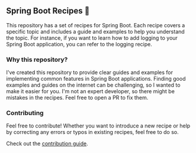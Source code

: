 ## Spring Boot Recipes 🌱

This repository has a set of recipes for Spring Boot. Each recipe covers a specific topic and includes a guide and examples to help you understand the topic. For instance, if you want to learn how to add logging to your Spring Boot application, you can refer to the logging recipe.

### Why this repository?

I've created this repository to provide clear guides and examples for implementing common features in Spring Boot applications. Finding good examples and guides on the internet can be challenging, so I wanted to make it easier for you. I'm not an expert developer, so there might be mistakes in the recipes. Feel free to open a PR to fix them.

### Contributing

Feel free to contribute! Whether you want to introduce a new recipe or help by correcting any errors or typos in existing recipes, feel free to do so.

Check out the [contribution guide](CONTRIBUTING.md).
